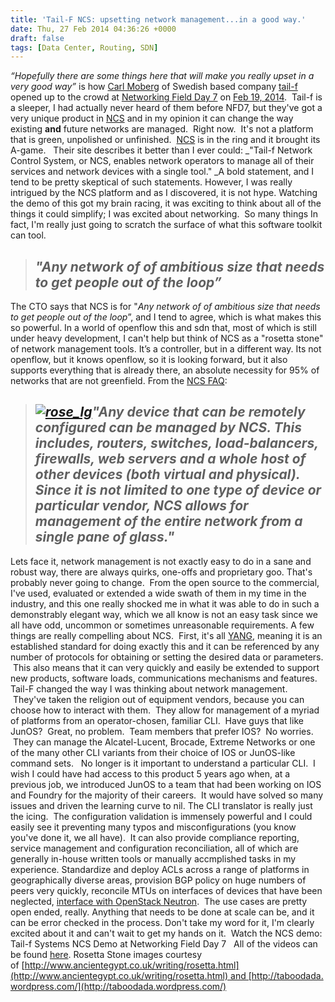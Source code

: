 ```yaml
---
title: 'Tail-F NCS: upsetting network management...in a good way.'
date: Thu, 27 Feb 2014 04:36:26 +0000
draft: false
tags: [Data Center, Routing, SDN]
---
```


_“Hopefully there are some things here that will make you really upset in a very good way”_ is how [Carl Moberg](https://twitter.com/cmoberg) of Swedish based company [tail-f](http://www.tail-f.com/) opened up to the crowd at [Networking Field Day 7](http://techfieldday.com/event/nfd7/) on [Feb 19, 2014](http://techfieldday.com/appearance/tail-f-systems-presents-at-networking-field-day-7/).  Tail-f is a sleeper, I had actually never heard of them before NFD7, but they've got a very unique product in [NCS](http://www.tail-f.com/network-control-system/) and in my opinion it can change the way existing **and** future networks are managed.  Right now.  It's not a platform that is green, unpolished or unfinished.  [NCS](http://www.tail-f.com/network-control-system/) is in the ring and it brought its A-game.   Their site describes it better than I ever could: _"Tail-f Network Control System, or NCS, enables network operators to manage all of their services and network devices with a single tool." _A bold statement, and I tend to be pretty skeptical of such statements. However, I was really intrigued by the NCS platform and as I discovered, it is not hype. Watching the demo of this got my brain racing, it was exciting to think about all of the things it could simplify; I was excited about networking.  So many things In fact, I'm really just going to scratch the surface of what this software toolkit can tool.

> _"Any network of of ambitious size that needs to get people out of the loop”_
> -----------------------------------------------------------------------------

The CTO says that NCS is for "_Any network of of ambitious size that needs to get people out of the loop_”, and I tend to agree, which is what makes this so powerful. In a world of openflow this and sdn that, most of which is still under heavy development, I can't help but think of NCS as a "rosetta stone" of network management tools. It’s a controller, but in a different way. Its not openflow, but it knows openflow, so it is looking forward, but it also supports everything that is already there, an absolute necessity for 95% of networks that are not greenfield. From the [NCS FAQ](http://www.tail-f.com/network-control-system/#which-types-of):

> _[![rose_lg](http://www.forwardingplane.net/wp-content/uploads/2014/02/rose_lg.jpg)](http://www.forwardingplane.net/wp-content/uploads/2014/02/rose_lg.jpg)"Any device that can be remotely configured can be managed by NCS. This includes, routers, switches, load-balancers, firewalls, web servers and a whole host of other devices (both virtual and physical). Since it is not limited to one type of device or particular vendor, NCS allows for management of the entire network from a single pane of glass."_
> ------------------------------------------------------------------------------------------------------------------------------------------------------------------------------------------------------------------------------------------------------------------------------------------------------------------------------------------------------------------------------------------------------------------------------------------------------------------------------------------------------------------------

Lets face it, network management is not exactly easy to do in a sane and robust way, there are always quirks, one-offs and proprietary goo. That's probably never going to change.  From the open source to the commercial, I've used, evaluated or extended a wide swath of them in my time in the industry, and this one really shocked me in what it was able to do in such a demonstrably elegant way, which we all know is not an easy task since we all have odd, uncommon or sometimes unreasonable requirements. A few things are really compelling about NCS.  First, it's all [YANG](http://en.wikipedia.org/wiki/YANG), meaning it is an established standard for doing exactly this and it can be referenced by any number of protocols for obtaining or setting the desired data or parameters.  This also means that it can very quickly and easily be extended to support new products, software loads, communications mechanisms and features. Tail-F changed the way I was thinking about network management.  They've taken the religion out of equipment vendors, because you can choose how to interact with them.  They allow for management of a myriad of platforms from an operator-chosen, familiar CLI.  Have guys that like JunOS?  Great, no problem.  Team members that prefer IOS?  No worries.  They can manage the Alcatel-Lucent, Brocade, Extreme Networks or one of the many other CLI variants from their choice of IOS or JunOS-like command sets.   No longer is it important to understand a particular CLI.  I wish I could have had access to this product 5 years ago when, at a previous job, we introduced JunOS to a team that had been working on IOS and Foundry for the majority of their careers.  It would have solved so many issues and driven the learning curve to nil. The CLI translator is really just the icing.  The configuration validation is immensely powerful and I could easily see it preventing many typos and misconfigurations (you know you've done it, we all have).  It can also provide compliance reporting, service management and configuration reconciliation, all of which are generally in-house written tools or manually accmplished tasks in my experience. Standardize and deploy ACLs across a range of platforms in geographically diverse areas, provision BGP policy on huge numbers of peers very quickly, reconcile MTUs on interfaces of devices that have been neglected, [interface with OpenStack Neutron](https://wiki.openstack.org/wiki/Neutron/ML2/Tail-f-NCS-neutron-ml2-driver).  The use cases are pretty open ended, really. Anything that needs to be done at scale can be, and it can be error checked in the process. Don't take my word for it, I'm clearly excited about it and can't wait to get my hands on it.  Watch the NCS demo: Tail-f Systems NCS Demo at Networking Field Day 7   All of the videos can be found [here](http://techfieldday.com/appearance/tail-f-systems-presents-at-networking-field-day-7/). Rosetta Stone images courtesy of [http://www.ancientegypt.co.uk/writing/rosetta.html](http://www.ancientegypt.co.uk/writing/rosetta.html) and [http://taboodada.wordpress.com/](http://taboodada.wordpress.com/)